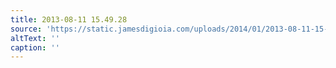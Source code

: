 ```yaml
---
title: 2013-08-11 15.49.28
source: 'https://static.jamesdigioia.com/uploads/2014/01/2013-08-11-15-49-28-scaled.jpg'
altText: ''
caption: ''
---
```


